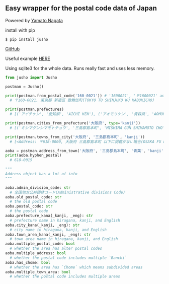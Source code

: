 Easy wrapper for the postal code data of Japan
-----------
Powered by [Yamato Nagata](https://twitter.com/514YJ)

install with pip

```$ pip install jusho```

[GitHub](https://github.com/nagataaaas/Jusho)

Useful example [HERE](https://github.com/nagataaaas/Jusho/example/example1)

Using sqlite3 for the whole data. Runs really fast and uses less memory.

```python
from jusho import Jusho

postman = Jusho()

print(postman.from_postal_code('160-0021')) # '1600021', '〒1600021' and whatever is valid
  # 〒160-0021, 東京都 新宿区 歌舞伎町(TOKYO TO SHINJUKU KU KABUKICHO)

print(postman.prefectures)
  # [('アイチケン', '愛知県', 'AICHI KEN'), ('アオモリケン', '青森県', 'AOMORI KEN'), ('アキタケン', '秋田県', 'AKITA KEN'), ('イシカワケン', '石川県', 'ISHIKAWA KEN'), ('イバラキケン', '茨城県'... 

print(postman.cities_from_prefecture('大阪府', type='kanji'))
  # [('ミシマグンシマモトチョウ', '三島郡島本町', 'MISHIMA GUN SHIMAMOTO CHO'), ('オオサカシミヤコジマク', '大阪市都島区', 'OSAKA SHI MIYAKOJIMA KU'), ('オオサカシフクシマク', '大阪市福島区', 'OSAK... 

print(postman.towns_from_city('大阪府', '三島郡島本町', 'kanji'))
  # [<Address: 〒618-0000, 大阪府 三島郡島本町 以下に掲載がない場合(OSAKA FU MISHIMA GUN SHIMAMOTO CHO IKANIKEISAIGANAIBAAI)>, <Address: 〒618-0015, 大阪府 三島郡島本町 青葉(OSAKA FU MISHIMA GUN SHIMAMOTO CHO AOBA)>, <Address: 〒618-0013, 大阪府 三島郡島本町 江川(OSAK...

aoba = postman.address_from_town('大阪府', '三島郡島本町', '青葉', 'kanji')
print(aoba.hyphen_postal)
  # 618-0015

"""
Address object has a lot of info
"""

aoba.admin_division_code: str
  # 全国地方公共団体コード(Administrative divisions Code)
aoba.old_postal_code: str
  # the old postal code
aoba.postal_code: str
  # the postal code
aoba.prefecture_kana(_kanji, _eng): str
  # prefecture name in hiragana, kanji, and English
aoba.city_kana(_kanji, _eng): str
  # city name in hiragana, kanji, and English
aoba.town_area_kana(_kanji, _eng): str
  # town area name in hiragana, kanji, and English
aoba.multiple_postal_code: bool
  # whether the area has alter postal codes
aoba.multiple_address: bool
  # whether the postal code includes multiple `Banchi`
aoba.has_chome: bool
  # whether the area has `Chome` which means subdivided areas
aoba.multiple_town_area: bool
  # whether the postal code includes multiple areas

```